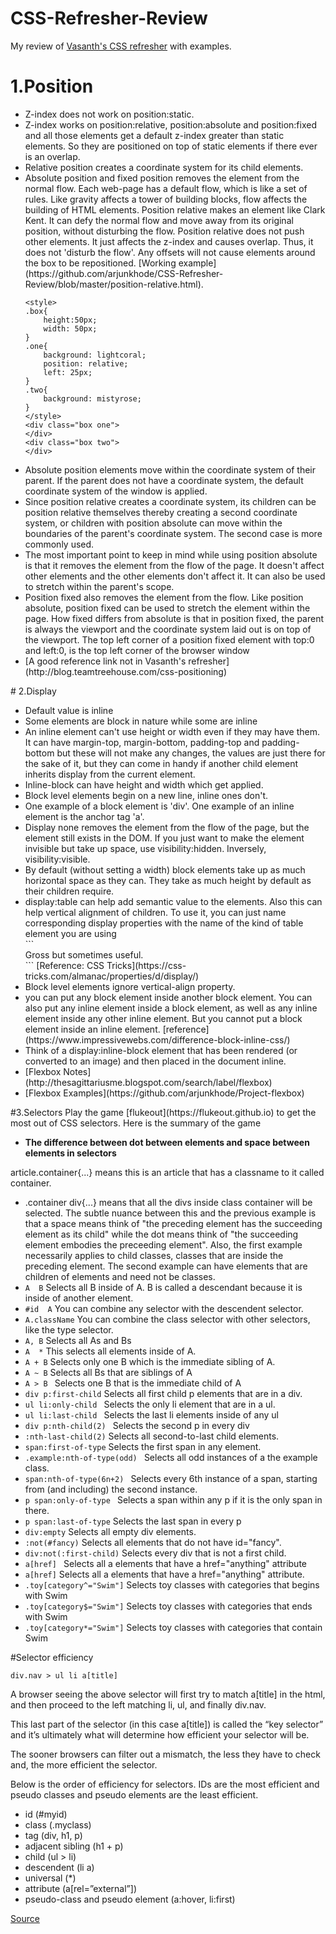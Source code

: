# CSS-Refresher-Review
My review of [Vasanth's CSS refresher](https://github.com/vasanthk/css-refresher-notes) with examples.

# 1.Position

<ul>
<li>
Z-index does not work on position:static.
</li>
<li>
Z-index works on position:relative, position:absolute and position:fixed and all those elements get a default z-index greater than static elements. So they are positioned on top of static elements if there ever is an overlap.
</li>
<li>
Relative position creates a coordinate system for its child elements.
</li>
<li>
Absolute position and fixed position removes the element from the normal flow. Each web-page has a default flow, which is like a set of rules. Like gravity affects a tower of building blocks, flow affects the building of HTML elements. Position relative makes an element like Clark Kent. It can defy the normal flow and move away from its original position, without disturbing the flow. Position relative does not push other elements. It just affects the z-index and causes overlap. Thus, it does not 'disturb the flow'. Any offsets will not cause elements around the box to be repositioned. [Working example](https://github.com/arjunkhode/CSS-Refresher-Review/blob/master/position-relative.html).
</li>

```
<style>
.box{
	height:50px;
	width: 50px;
}
.one{
	background: lightcoral;
	position: relative;
	left: 25px;
}
.two{
	background: mistyrose;
}
</style>
<div class="box one">
</div>
<div class="box two">
</div>
```
<li>
Absolute position elements move within the coordinate system of their parent. If the parent does not have a coordinate system, the default coordinate system of the window is applied.
</li>
<li>
Since position relative creates a coordinate system, its children can be position relative themselves thereby creating a second coordinate system, or children with position absolute can move within the boundaries of the parent's coordinate system. The second case is more commonly used.
</li>
<li>
The most important point to keep in mind while using position absolute is that it removes the element from the flow of the page.
It doesn't affect other elements and the other elements don't affect it. It can also be used to stretch within the parent's scope.
</li>
<li>
Position fixed also removes the element from the flow. Like position absolute, position fixed can be used to stretch the element within the page. How fixed differs from absolute is that in position fixed, the parent is always the viewport and the coordinate system laid out is on top of the viewport. The top left corner of a position fixed element with top:0 and left:0, is the top left corner of the browser window
</li>
<li>
[A good reference link not in Vasanth's refresher](http://blog.teamtreehouse.com/css-positioning)
</li>
</ul>
# 2.Display
<ul>
<li>Default value is inline</li>
<li>Some elements are block in nature while some are inline</li>
<li>An inline element can't use height or width even if they may have them. It can have margin-top, margin-bottom, padding-top and padding-bottom but these will not make any changes, the values are just there for the sake of it, but they can come in handy if another child element inherits display from the current element.</li>
<li>Inline-block can have height and width which get applied.</li>
<li>Block level elements begin on a new line, inline ones don't.
<li>One example of a block element is 'div'. One example of an inline element is the anchor tag 'a'.</li>
<li>Display none removes the element from the flow of the page, but the element still exists in the DOM. If you just want to make the element invisible but take up space, use visibility:hidden. Inversely, visibility:visible.</li>
<li>By default (without setting a width) block elements take up as much horizontal space as they can. They take as much height by default as their children require.</li>
<li>display:table can help add semantic value to the elements. Also this can help vertical alignment of children. To use it, you can just name corresponding display properties with the name of the kind of table element you are using</li>
```
<div style="display: table;">
  <div style="display: table-row;">
    <div style="display: table-cell;">
      Gross but sometimes useful.
    </div>
  </div>
</div>
```
[Reference: CSS Tricks](https://css-tricks.com/almanac/properties/d/display/)
<li>Block level elements ignore vertical-align property.</li>
<li>you can put any block element inside another block element. You can also put any inline element inside a block element, as well as any inline element inside any other inline element. But you cannot put a block element inside an inline element. [reference](https://www.impressivewebs.com/difference-block-inline-css/)</li>
<li>Think of a display:inline-block element that has been rendered (or converted to an image) and then placed in the document inline.</li>
<li>[Flexbox Notes](http://thesagittariusme.blogspot.com/search/label/flexbox)</li>
<li>[Flexbox Examples](https://github.com/arjunkhode/Project-flexbox)</li>
</ul>
#3.Selectors
Play the game [flukeout](https://flukeout.github.io) to get the most out of CSS selectors.
Here is the summary of the game

* **The difference between dot between elements and space between elements in selectors**

article.container{...} means this is an article that has a classname to it called container. 
* .container div{...} means that all the divs inside class container will be selected. The subtle nuance between this and the previous example is that a space means think of "the preceding element has the succeeding element as its child" while the dot means think of "the succeeding element embodies the preceeding element". Also, the first example necessarily applies to child classes, classes that are inside the preceding element. The second example can have elements that are children of elements and need not be classes.
* `A  B`
Selects all B inside of A. B is called a descendant because it is inside of another element.
* `#id  A`
You can combine any selector with the descendent selector.
* `A.className`
You can combine the class selector with other selectors, like the type selector.
* `A, B`
Selects all As and Bs
* `A  *`
This selects all elements inside of A.
* `A + B`
Selects only one B which is the immediate sibling of A.
* `A ~ B`
Selects all Bs that are siblings of A
* `A > B `
Selects one B that is the immediate child of A
* `div p:first-child` 
Selects all first child p elements that are in a div.
* `ul li:only-child `
Selects the only li element that are in a ul.
* `ul li:last-child `
Selects the last li elements inside of any ul
* `div p:nth-child(2) `
Selects the second p in every div
* `:nth-last-child(2)` 
Selects all second-to-last child elements.
* `span:first-of-type` 
Selects the first span in any element.
* `.example:nth-of-type(odd) `
Selects all odd instances of a the example class. 
* `span:nth-of-type(6n+2) `
Selects every 6th instance of a span, starting from (and including) the second instance.
* `p span:only-of-type `
Selects a span within any p if it is the only span in there.
* `p span:last-of-type` 
Selects the last span in every p
* `div:empty` 
Selects all empty div elements.
* `:not(#fancy)` 
Selects all elements that do not have id="fancy".
* `div:not(:first-child)` 
Selects every div that is not a first child.
* `a[href] `
Selects all a elements that have a href="anything" attribute
* `a[href]` 
Selects all a elements that have a href="anything" attribute.
* `.toy[category^="Swim"]`
Selects toy classes with categories that begins with Swim
* `.toy[category$="Swim"]`
Selects toy classes with categories that ends with Swim
* `.toy[category*="Swim"]`
Selects toy classes with categories that contain Swim

#Selector efficiency

```
div.nav > ul li a[title]

```
A browser seeing the above selector will first try to match a[title] in the html, and then proceed to the left matching li, ul, and finally div.nav.

This last part of the selector (in this case a[title]) is called the “key selector” and it’s ultimately what will determine how efficient your selector will be.

The sooner browsers can filter out a mismatch, the less they have to check and, the more efficient the selector.

Below is the order of efficiency for selectors. IDs are the most efficient and pseudo classes and pseudo elements are the least efficient.

* id (#myid)
* class (.myclass)
* tag (div, h1, p)
* adjacent sibling (h1 + p)
* child (ul > li)
* descendent (li a)
* universal (*)
* attribute (a[rel=”external”])
* pseudo-class and pseudo element (a:hover, li:first)

[Source](http://vanseodesign.com/css/css-selector-performance/)